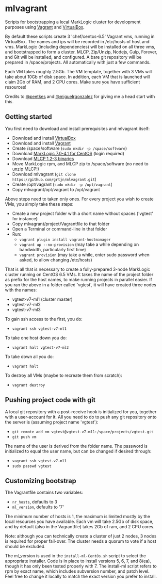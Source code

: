 # mlvagrant

Scripts for bootstrapping a local MarkLogic cluster for development purposes using [Vagrant](https://www.vagrantup.com/) and [VirtualBox](https://www.virtualbox.org/).

By default these scripts create 3 'chef/centos-6.5' Vagrant vms, running in VirtualBox. The names and ips will be recorded in /etc/hosts of host and vms. MarkLogic (including dependencies) will be installed on all three vms, and bootstrapped to form a cluster. MLCP, Zip/Unzip, Nodejs, Gulp, Forever, and Git will be installed, and configured. A bare git repository will be prepared in /space/projects. All automatically with just a few commands.

Each VM takes roughly 2.5Gb. The VM template, together with 3 VMs will take about 10Gb of disk space. In addition, each VM that is launched will claim 2Gb of RAM, and 2 CPU cores. Make sure you have sufficient resources!

Credits to [@peetkes](https://github.com/peetkes) and [@miguelrgonzalez](https://github.com/miguelrgonzalez) for giving me a head start with this.

## Getting started

You first need to download and install prerequisites and mlvagrant itself:

- Download and install [VirtualBox](https://www.virtualbox.org/wiki/Downloads)
- Download and install [Vagrant](https://www.vagrantup.com/downloads.html)
- Create /space/software (`sudo mkdir -p /space/software`)
- Download [MarkLogic 7.0-4.1 for CentOS](http://developer.marklogic.com/products) (login required)
- Download [MLCP 1.2-3 binaries](http://developer.marklogic.com/download/binaries/mlcp/mlcp-Hadoop1-1.2-3-bin.zip)
- Move MarkLogic rpm, and MLCP zip to /space/software (no need to unzip MLCP!)
- Download mlvagrant (`git clone https://github.com/grtjn/mlvagrant.git`)
- Create /opt/vagrant (`sudo mkdir -p /opt/vagrant`)
- Copy mlvagrant/opt/vagrant to /opt/vagrant

Above steps need to taken only ones. For every project you wish to create VMs, you simply take these steps:

- Create a new project folder with a short name without spaces ('vgtest' for instance)
- Copy mlvagrant/project/Vagrantfile to that folder
- Open a Terminal or command-line in that folder
- Run:
  - `vagrant plugin install vagrant-hostmanager`
  - `vagrant up --no-provision` (may take a while depending on bandwidth, particularly first time)
  - `vagrant provision` (may take a while, enter sudo password when asked, to allow changing /etc/hosts)

That is all that is necessary to create a fully-prepared 3-node MarkLogic cluster running on CentOS 6.5 VMs. It takes the name of the project folder as prefix for the host names, to make running projects in parallel easier. If you ran the above in a folder called 'vgtest', it will have created three nodes with the names:

- vgtest-v7-ml1 (cluster master)
- vgtest-v7-ml2
- vgtest-v7-ml3

To gain ssh access to the first, you do:

- `vagrant ssh vgtest-v7-ml1`

To take one host down you do:

- `vagrant halt vgtest-v7-ml2`

To take down all you do:

- `vagrant halt`

To destroy all VMs (maybe to recreate them from scratch):

- `vagrant destroy`

## Pushing project code with git

A local git repository with a post-receive hook is initialized for you, together with a user-account for it. All you need to do to push any git repository onto the server is (assuming project name 'vgtest'):

- `git remote add vm vgtest@vgtest-v7-ml1:/space/projects/vgtest.git`
- `git push vm`

The name of the user is derived from the folder name. The password is initialized to equal the user name, but can be changed if desired through:

- `vagrant ssh vgtest-v7-ml1`
- `sudo passwd vgtest`

## Customizing bootstrap

The Vagrantfile contains two variables:

- `nr_hosts`, defaults to 3
- `ml_version`, defaults to '7'

The minimum number of hosts is 1, the maximum is limited mostly by the local resources you have available. Each vm will take 2.5Gb of disk space, and by default (also in the Vagrantfile) takes 2Gb of ram, and 2 CPU cores.

Note: although you can technically create a cluster of just 2 nodes, 3 nodes is required for proper fail-over. The cluster needs a quorum to vote if a host should be excluded.

The ml_version is used in the `install-ml-CentOs.sh` script to select the appropriate installer. Code is in place to install versions 5, 6, 7, and 8(ea), though it has only been tested properly with 7. The install-ml script refers to rpm by exact name, which includes subversion number, and patch level. Feel free to change it locally to match the exact version you prefer to install.
